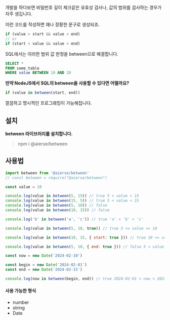 개발을 하다보면 비밀번호 길이 체크같은 유효성 검사나, 값의 범위를 검사하는 경우가 자주 생깁니다.

이런 코드를 작성하면 꽤나 장황한 문구로 생성되죠.

```js
if (value > start && value < end)
// or
if (start < value && value < end)
```

SQL에서는 이러한 범위 값 판정을 between으로 해결합니다.

```sql
SELECT *
FROM some_table
WHERE value BETWEEN 10 AND 20
```

**만약 NodeJS에서 SQL의 between을 사용할 수 있다면 어떨까요?**

```js
if (value in between(start, end))
```

깔끔하고 명시적인 프로그래밍이 가능해집니다.

## 설치

**between 라이브러리를 설치합니다.**

> npm i @aierse/between

## 사용법

```js
import between from '@aierse/between'
// const between = require("@aierse/between")

const value = 10

console.log(value in between(5, 15)) // true 5 < value < 15
console.log(value in between(15, 5)) // true 5 < value < 15
console.log(value in between(5, 10)) // false
console.log(value in between(10, 15)) // false

console.log('b' in between('a', 'c')) // true 'a' < 'b' < 'c'

console.log(value in between(5, 10, true)) // true 5 <= value <= 10

console.log(value in between(10, 15, { start: true })) // true 10 <= value < 15

console.log(value in between(5, 10, { end: true })) // false 5 < value <= 10

const now = new Date('2024-02-10')

const begin = new Date('2024-02-01')
const end = new Date('2024-02-15')

console.log(now in between(begin, end)) // true 2024-02-01 < now < 2024-02-15
```

#### 사용 가능한 형식

- number
- string
- Date
